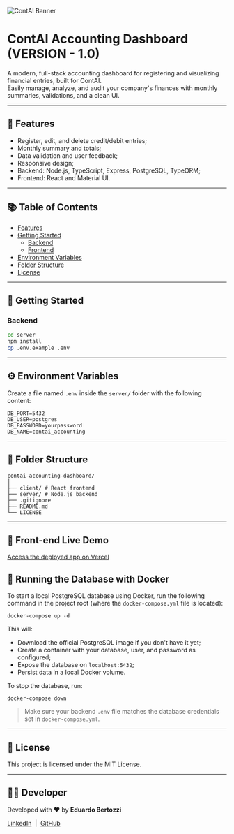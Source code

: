 ![ContAI Banner](https://imgur.com/GjpYnjj.png)

# ContAI Accounting Dashboard (VERSION - 1.0)

A modern, full-stack accounting dashboard for registering and visualizing financial entries, built for ContAI.  
Easily manage, analyze, and audit your company's finances with monthly summaries, validations, and a clean UI.

---

## 🚀 Features

- Register, edit, and delete credit/debit entries;
- Monthly summary and totals;
- Data validation and user feedback;
- Responsive design;
- Backend: Node.js, TypeScript, Express, PostgreSQL, TypeORM;
- Frontend: React and Material UI.

---

## 📚 Table of Contents

- [Features](#-features)
- [Getting Started](#-getting-started)
  - [Backend](#backend)
  - [Frontend](#frontend)
- [Environment Variables](#️-environment-variables)
- [Folder Structure](#-folder-structure)
- [License](#-license)

---

## 🏁 Getting Started

### Backend

```bash
cd server
npm install
cp .env.example .env
```

---

## ⚙️ Environment Variables

Create a file named `.env` inside the `server/` folder with the following content:

```DB_HOST=localhost
DB_PORT=5432
DB_USER=postgres
DB_PASSWORD=yourpassword
DB_NAME=contai_accounting
```

---

## 📁 Folder Structure

```
contai-accounting-dashboard/
│
├── client/ # React frontend
├── server/ # Node.js backend
├── .gitignore
├── README.md
└── LICENSE
```

---

## 🚀 Front-end Live Demo

[Access the deployed app on Vercel](https://contai-accounting-dashboard-hzkbkdwfs.vercel.app/)

## 🐳 Running the Database with Docker

To start a local PostgreSQL database using Docker, run the following command in the project root (where the `docker-compose.yml` file is located):

```docker-compose up -d```

This will:
- Download the official PostgreSQL image if you don't have it yet;
- Create a container with your database, user, and password as configured;
- Expose the database on `localhost:5432`;
- Persist data in a local Docker volume.

To stop the database, run:

```docker-compose down```

> Make sure your backend `.env` file matches the database credentials set in `docker-compose.yml`.

---

## 📄 License

This project is licensed under the MIT License.

---

## 👨‍💻 Developer

Developed with ❤️ by **Eduardo Bertozzi**

[LinkedIn](https://www.linkedin.com/in/eduardo-bertozzi/) &nbsp;|&nbsp; [GitHub](https://github.com/EduBertozzi)

